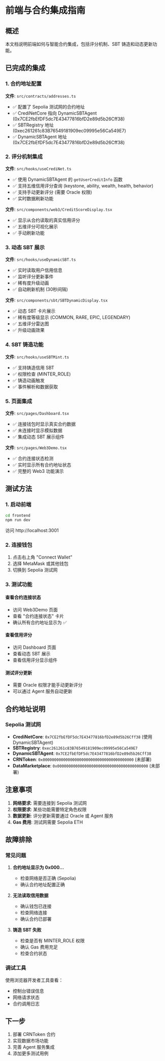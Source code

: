 # 前端与合约集成指南

## 概述

本文档说明前端如何与智能合约集成，包括评分机制、SBT 铸造和动态更新功能。

## 已完成的集成

### 1. 合约地址配置

**文件**: `src/contracts/addresses.ts`

- ✅ 配置了 Sepolia 测试网的合约地址
- ✅ CrediNetCore 指向 DynamicSBTAgent (0x7CE2fbEfDF5dc7E43477816bfD2e89d5b26Cff38)
- ✅ SBTRegistry 地址 (0xec261261c83B76549181909ec09995e56Ca549E7)
- ✅ DynamicSBTAgent 地址 (0x7CE2fbEfDF5dc7E43477816bfD2e89d5b26Cff38)

### 2. 评分机制集成

**文件**: `src/hooks/useCrediNet.ts`

- ✅ 使用 DynamicSBTAgent 的 `getUserCreditInfo` 函数
- ✅ 支持五维信用评分查询 (keystone, ability, wealth, health, behavior)
- ✅ 支持手动更新评分 (需要 Oracle 权限)
- ✅ 实时数据刷新功能

**文件**: `src/components/web3/CreditScoreDisplay.tsx`

- ✅ 显示从合约读取的真实信用评分
- ✅ 五维评分可视化展示
- ✅ 手动刷新功能

### 3. 动态 SBT 展示

**文件**: `src/hooks/useDynamicSBT.ts`

- ✅ 实时读取用户信用信息
- ✅ 监听评分更新事件
- ✅ 稀有度升级动画
- ✅ 自动刷新机制 (30秒间隔)

**文件**: `src/components/sbt/SBTDynamicDisplay.tsx`

- ✅ 动态 SBT 卡片展示
- ✅ 稀有度等级显示 (COMMON, RARE, EPIC, LEGENDARY)
- ✅ 五维评分雷达图
- ✅ 升级动画效果

### 4. SBT 铸造功能

**文件**: `src/hooks/useSBTMint.ts`

- ✅ 支持铸造信用 SBT
- ✅ 权限检查 (MINTER_ROLE)
- ✅ 铸造动画触发
- ✅ 事件解析和数据获取

### 5. 页面集成

**文件**: `src/pages/Dashboard.tsx`

- ✅ 连接钱包时显示真实合约数据
- ✅ 未连接时显示模拟数据
- ✅ 集成动态 SBT 展示组件

**文件**: `src/pages/Web3Demo.tsx`

- ✅ 合约连接状态检测
- ✅ 实时显示所有合约地址状态
- ✅ 完整的 Web3 功能演示

## 测试方法

### 1. 启动前端

```bash
cd frontend
npm run dev
```

访问 http://localhost:3001

### 2. 连接钱包

1. 点击右上角 "Connect Wallet"
2. 选择 MetaMask 或其他钱包
3. 切换到 Sepolia 测试网

### 3. 测试功能

#### 查看合约连接状态
- 访问 Web3Demo 页面
- 查看 "合约连接状态" 卡片
- 确认所有合约地址显示为 ✅

#### 查看信用评分
- 访问 Dashboard 页面
- 查看动态 SBT 展示
- 查看信用评分显示组件

#### 测试评分更新
- 需要 Oracle 权限才能手动更新评分
- 可以通过 Agent 服务自动更新

## 合约地址说明

### Sepolia 测试网

- **CrediNetCore**: `0x7CE2fbEfDF5dc7E43477816bfD2e89d5b26Cff38` (使用 DynamicSBTAgent)
- **SBTRegistry**: `0xec261261c83B76549181909ec09995e56Ca549E7`
- **DynamicSBTAgent**: `0x7CE2fbEfDF5dc7E43477816bfD2e89d5b26Cff38`
- **CRNToken**: `0x0000000000000000000000000000000000000000` (未部署)
- **DataMarketplace**: `0x0000000000000000000000000000000000000000` (未部署)

## 注意事项

1. **网络要求**: 需要连接到 Sepolia 测试网
2. **权限要求**: 某些功能需要特定角色权限
3. **数据更新**: 评分更新需要通过 Oracle 或 Agent 服务
4. **Gas 费用**: 测试网需要 Sepolia ETH

## 故障排除

### 常见问题

1. **合约地址显示为 0x000...**
   - 检查网络是否正确 (Sepolia)
   - 确认合约地址配置正确

2. **无法读取信用数据**
   - 确认钱包已连接
   - 检查网络连接
   - 确认合约已部署

3. **铸造 SBT 失败**
   - 检查是否有 MINTER_ROLE 权限
   - 确认 Gas 费用充足
   - 检查合约状态

### 调试工具

使用浏览器开发者工具查看：
- 控制台错误信息
- 网络请求状态
- 合约调用日志

## 下一步

1. 部署 CRNToken 合约
2. 实现数据市场功能
3. 完善 Agent 服务集成
4. 添加更多测试用例
